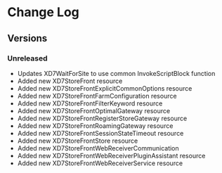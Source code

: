 # Change Log #

## Versions ##

### Unreleased ###

* Updates XD7WaitForSite to use common InvokeScriptBlock function
* Added new XD7StoreFront resource
* Added new XD7StoreFrontExplicitCommonOptions resource
* Added new XD7StoreFrontFarmConfiguration resource
* Added new XD7StoreFrontFilterKeyword resource
* Added new XD7StoreFrontOptimalGateway resource
* Added new XD7StoreFrontRegisterStoreGateway resource
* Added new XD7StoreFrontRoamingGateway resource
* Added new XD7StoreFrontSessionStateTimeout resource
* Added new XD7StoreFrontStore resource
* Added new XD7StoreFrontWebReceiverCommunication
* Added new XD7StoreFrontWebReceiverPluginAssistant resource
* Added new XD7StoreFrontWebReceiverService resource
